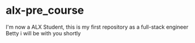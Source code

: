 # alx-pre_course
I'm now a ALX Student, this is my first repository as a full-stack engineer
Betty i will be with you shortly
